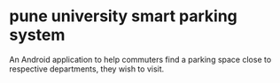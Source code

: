 # pune university smart parking system

An Android application to help commuters find a parking space close to respective departments, they wish to visit.
